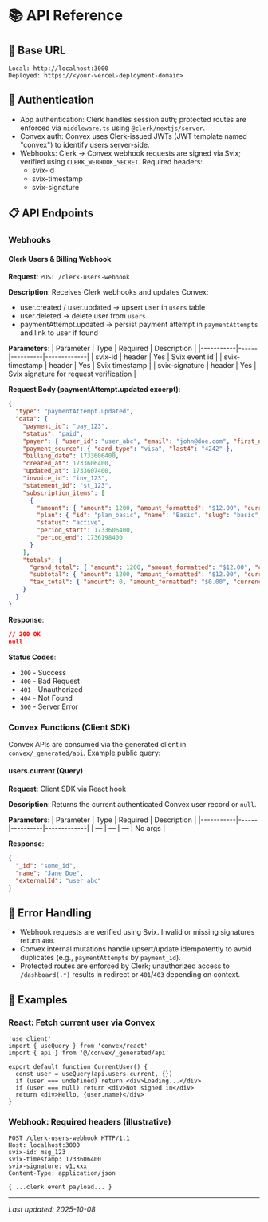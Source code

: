 # 📚 API Reference

## 🔗 Base URL

```
Local: http://localhost:3000
Deployed: https://<your-vercel-deployment-domain>
```

## 🔐 Authentication

- App authentication: Clerk handles session auth; protected routes are enforced via `middleware.ts` using `@clerk/nextjs/server`.
- Convex auth: Convex uses Clerk-issued JWTs (JWT template named "convex") to identify users server-side.
- Webhooks: Clerk → Convex webhook requests are signed via Svix; verified using `CLERK_WEBHOOK_SECRET`. Required headers:
  - svix-id
  - svix-timestamp
  - svix-signature

## 📋 API Endpoints

### Webhooks

#### Clerk Users & Billing Webhook

**Request**: `POST /clerk-users-webhook`

**Description**: Receives Clerk webhooks and updates Convex:
- user.created / user.updated → upsert user in `users` table
- user.deleted → delete user from `users`
- paymentAttempt.updated → persist payment attempt in `paymentAttempts` and link to user if found

**Parameters**:
| Parameter | Type | Required | Description |
|-----------|------|----------|-------------|
| svix-id | header | Yes | Svix event id |
| svix-timestamp | header | Yes | Svix timestamp |
| svix-signature | header | Yes | Svix signature for request verification |

**Request Body (paymentAttempt.updated excerpt)**:
```json
{
  "type": "paymentAttempt.updated",
  "data": {
    "payment_id": "pay_123",
    "status": "paid",
    "payer": { "user_id": "user_abc", "email": "john@doe.com", "first_name": "John", "last_name": "Doe" },
    "payment_source": { "card_type": "visa", "last4": "4242" },
    "billing_date": 1733606400,
    "created_at": 1733606400,
    "updated_at": 1733607400,
    "invoice_id": "inv_123",
    "statement_id": "st_123",
    "subscription_items": [
      {
        "amount": { "amount": 1200, "amount_formatted": "$12.00", "currency": "USD", "currency_symbol": "$" },
        "plan": { "id": "plan_basic", "name": "Basic", "slug": "basic", "amount": 1200, "currency": "USD", "period": "month", "interval": 1 },
        "status": "active",
        "period_start": 1733606400,
        "period_end": 1736198400
      }
    ],
    "totals": {
      "grand_total": { "amount": 1200, "amount_formatted": "$12.00", "currency": "USD", "currency_symbol": "$" },
      "subtotal": { "amount": 1200, "amount_formatted": "$12.00", "currency": "USD", "currency_symbol": "$" },
      "tax_total": { "amount": 0, "amount_formatted": "$0.00", "currency": "USD", "currency_symbol": "$" }
    }
  }
}
```

**Response**:
```json
// 200 OK
null
```

**Status Codes**:
- `200` - Success
- `400` - Bad Request
- `401` - Unauthorized
- `404` - Not Found
- `500` - Server Error

### Convex Functions (Client SDK)

Convex APIs are consumed via the generated client in `convex/_generated/api`. Example public query:

#### users.current (Query)

**Request**: Client SDK via React hook

**Description**: Returns the current authenticated Convex user record or `null`.

**Parameters**:
| Parameter | Type | Required | Description |
|-----------|------|----------|-------------|
| — | — | — | No args |

**Response**:
```json
{
  "_id": "some_id",
  "name": "Jane Doe",
  "externalId": "user_abc"
}
```

## 🔧 Error Handling

- Webhook requests are verified using Svix. Invalid or missing signatures return `400`.
- Convex internal mutations handle upsert/update idempotently to avoid duplicates (e.g., `paymentAttempts` by `payment_id`).
- Protected routes are enforced by Clerk; unauthorized access to `/dashboard(.*)` results in redirect or `401`/`403` depending on context.

## 📝 Examples

### React: Fetch current user via Convex

```tsx
'use client'
import { useQuery } from 'convex/react'
import { api } from '@/convex/_generated/api'

export default function CurrentUser() {
  const user = useQuery(api.users.current, {})
  if (user === undefined) return <div>Loading...</div>
  if (user === null) return <div>Not signed in</div>
  return <div>Hello, {user.name}</div>
}
```

### Webhook: Required headers (illustrative)
```http
POST /clerk-users-webhook HTTP/1.1
Host: localhost:3000
svix-id: msg_123
svix-timestamp: 1733606400
svix-signature: v1,xxx
Content-Type: application/json

{ ...clerk event payload... }
```

---

*Last updated: 2025-10-08*
